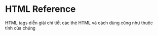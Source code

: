 # HTML Reference
HTML tags diễn giải chi tiết các thẻ HTML và cách dùng cũng như thuộc tính của chúng